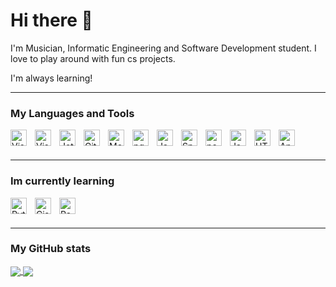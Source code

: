 # Hi there 👋 

I'm Musician, Informatic Engineering and Software Development student. I love to play around with fun cs projects. 

I'm always learning!


---


### My Languages and Tools

[<img align="left" alt="Visual Studio Code" width="26px" src="https://cdn.jsdelivr.net/gh/devicons/devicon/icons/vscode/vscode-original.svg" style="padding-right:10px;" />](https://code.visualstudio.com/)
[<img align="left" alt="Visual Studio 2019" width="26px" src="https://upload.wikimedia.org/wikipedia/commons/5/59/Visual_Studio_Icon_2019.svg" style="padding-right:10px;" />](https://visualstudio.microsoft.com/vs/)
[<img align="left" alt="JetBrains" width="26px" src="https://upload.wikimedia.org/wikipedia/commons/1/1a/JetBrains_Logo_2016.svg" style="padding-right:10px;" />](https://www.jetbrains.com/)
[<img align="left" alt="GitHub" width="26px" src="https://user-images.githubusercontent.com/3369400/139447912-e0f43f33-6d9f-45f8-be46-2df5bbc91289.png" style="padding-right:10px;" />](https://github.com/)
[<img align="left" alt="MongoDB" width="26px" src="https://cdn.jsdelivr.net/gh/devicons/devicon/icons/mongodb/mongodb-original.svg" style="padding-right:10px;" />](https://www.mongodb.com/)
[<img align="left" alt="pgSQL" width="26px" src="https://wiki.postgresql.org/images/a/a4/PostgreSQL_logo.3colors.svg" style="padding-right:10px;" />](https://www.postgresql.org/)
[<img align="left" alt="Java" width="26px" src="https://www.vectorlogo.zone/logos/java/java-icon.svg" style="padding-right:10px;" />](https://www.java.com/)
[<img align="left" alt="Spring Boot" width="26px" src="https://spring.io/images/spring-initializr-4291cc0115eb104348717b82161a81de.svg" style="padding-right:10px;" />](https://spring.io/)
[<img align="left" alt="pentaho" width="26px" src="https://gdm-catalog-fmapi-prod.imgix.net/ProductLogo/ed47c5d9-dddf-4b6a-a8c1-c1ee39fbcc1c.png?fit=max&w=104&fm=png&auto=format" style="padding-right:10px;" />](https://sourceforge.net/projects/pentaho/)
[<img align="left" alt="Java" width="26px" src="https://static.cdnlogo.com/logos/c/27/c.svg" style="padding-right:10px;" />](https://docs.microsoft.com/en-gb/dotnet/csharp/)
[<img align="left" alt="HTML5" width="26px" src="https://cdn.jsdelivr.net/gh/devicons/devicon/icons/html5/html5-original.svg" style="padding-right:10px;" />](https://html.spec.whatwg.org/)
[<img align="left" alt="Angular" width="26px" src="https://upload.wikimedia.org/wikipedia/commons/c/cf/Angular_full_color_logo.svg" style="padding-right:10px;" />](https://angular.io/)

<br />
<br />

---

### Im currently learning


[<img align="left" alt="Python" width="26px" src="https://upload.wikimedia.org/wikipedia/commons/c/c3/Python-logo-notext.svg" style="padding-right:10px;" />](https://www.python.org/)
[<img align="left" alt="Cisco Packet Tracer" width="26px" src="https://upload.wikimedia.org/wikipedia/en/d/dc/Cisco_Packet_Tracer_Icon.png" style="padding-right:10px;" />](https://www.netacad.com/courses/packet-tracer)
[<img align="left" alt="RabbitMQ" width="26px" src="https://assets.zabbix.com/img/brands/rabbitmq.svg" style="padding-right:10px;" />](https://www.rabbitmq.com/)

<br />
<br />

---

### My GitHub stats
<a href="">
  <img align="center" src="https://github-readme-stats.vercel.app/api?username=ImMamey&show_icons=true&hide_border=false&count_private=true&title_color=ff652f&icon_color=FFE400&bg_color=09131B&text_color=ffffff&border_color=0c1a25" />
</a>
<a href="">
  <img align="center" src="https://github-readme-stats.vercel.app/api/top-langs/?username=ImMamey&title_color=ff652f&icon_color=FFE400&bg_color=09131B&text_color=ffffff&border_color=0c1a25&langs_count=7&layout=compact" />
</a>
